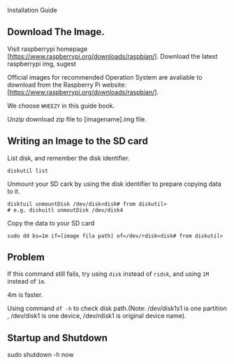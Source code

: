 Installation Guide

## Download The Image.

Visit raspberrypi homepage [https://www.raspberrypi.org/downloads/raspbian/]. Download the latest raspberrypi img, sugest

Official images for recommended Operation System are avaliable to download from the Raspberry Pi website:[https://www.raspberrypi.org/downloads/raspbian/].

We choose `WHEEZY` in this guide book.

Unzip download zip file to [imagename].img file.


## Writing an Image to the SD card


List disk, and remember the disk identifier.
```
diskutil list
```

Unmount your SD cark by using the disk identifier to prepare copying data to it.
```
disktuil unmountDisk /dev/disk<disk# from diskutil>
# e.g. diskuitl unmoutDisk /dev/disk4
```

Copy the data to your SD card
```
sudo dd bs=1m if=[image fila path] of=/dev/rdisk<disk# from diskutil>
```

## Problem

If this command still fails, try using `disk` instead of `ridsk`, and using `1M` instead of `1m`.

4m is faster.

Using command `df -h` to check disk path.(Note: /dev/disk1s1 is one partition , /dev/disk1 is one device, /dev/rdisk1 is original device name).

## Startup and Shutdown

sudo shutdown  -h  now

